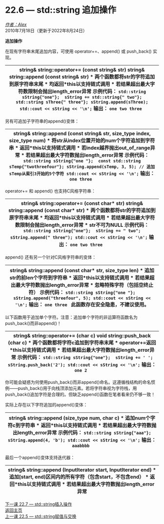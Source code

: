 22.6 — std::string 追加操作  
===============================================

[*作者：Alex*](https://www.learncpp.com/author/Alex/ "查看 Alex 的所有文章")  
2010年7月18日（更新于2022年8月24日）  

**追加操作**  

在现有字符串末尾追加内容，可使用 operator+=、append() 或 push_back() 实现。  

| **string\& string::operator\+\= (const string\& str)** **string\& string::append (const string\& str)** * 两个函数都将str的字符追加到原字符串末尾 * 均返回\*this以支持链式调用 * 若结果超出最大字符数限制会抛出length_error异常 示例代码：  ``` std::string sString{"one"};  sString += std::string{" two"};  std::string sThree{" three"}; sString.append(sThree);  std::cout << sString << '\n'; ```  输出：  ``` one two three  ``` |
| --- |  

另有可追加子字符串的append()变体：  

| **string\& string::append (const string\& str, size\_type index, size\_type num)** * 将str从index位置开始的num个字符追加到字符串 * 返回\*this以支持链式调用 * 若index越界抛出out_of_range异常 * 若结果超出最大字符数抛出length_error异常 示例代码：  ``` std::string sString{"one "};  const std::string sTemp{"twothreefour"}; sString.append(sTemp, 3, 5); // 追加sTemp从索引3开始的5个字符 std::cout << sString << '\n'; ```  输出：  ``` one three  ``` |
| --- |  

operator+= 和 append() 也支持C风格字符串：  

| **string\& string::operator\+\= (const char\* str)** **string\& string::append (const char\* str)** * 两个函数都将str的字符追加到原字符串末尾 * 均返回\*this以支持链式调用 * 若结果超出最大字符数限制会抛出length_error异常 * str不可为NULL 示例代码：  ``` std::string sString{"one"};  sString += " two"; sString.append(" three"); std::cout << sString << '\n'; ```  输出：  ``` one two three  ``` |
| --- |  

append() 还有另一个针对C风格字符串的变体：  

| **string\& string::append (const char\* str, size\_type len)** * 追加str的前len个字符到字符串 * 返回\*this以支持链式调用 * 若结果超出最大字符数抛出length_error异常 * 忽略特殊字符（包括空终止符） 示例代码：  ``` std::string sString{"one "};  sString.append("threefour", 5); std::cout << sString << '\n'; ```  输出：  ``` one three  ```  此函数存在安全隐患，不建议使用。 |
| --- |  

以下函数用于追加单个字符。注意：追加单个字符的非运算符函数名为push_back()而非append()！  

| **string\& string::operator\+\= (char c)** **void string::push\_back (char c)** * 两个函数都将字符c追加到字符串末尾 * operator+=返回\*this以支持链式调用 * 若结果超出最大字符数抛出length_error异常 示例代码：  ``` std::string sString{"one"};  sString += ' '; sString.push_back('2'); std::cout << sString << '\n'; ```  输出：  ``` one 2  ``` |
| --- |  

你可能会疑惑为何使用push_back()而非append()命名。这遵循栈结构的命名惯例——push_back()用于向栈顶添加元素。若将字符串视为字符栈，用push_back()追加字符是合理的。但缺乏append()函数在笔者看来仍不够一致！  

实际上存在以下字符追加的append()变体：  

| **string\& string::append (size\_type num, char c)** * 追加num个字符c到字符串 * 返回\*this以支持链式调用 * 若结果超出最大字符数抛出length_error异常 示例代码：  ``` std::string sString{"aaa"};  sString.append(4, 'b'); std::cout << sString << '\n'; ```  输出：  ``` aaabbbb  ``` |
| --- |  

最后一个append()变体支持迭代器：  

| **string\& string::append (InputIterator start, InputIterator end)** * 追加[start, end)区间内的所有字符（包含start，不包含end） * 返回\*this以支持链式调用 * 若结果超出最大字符数抛出length_error异常 |
| --- |  

[下一课 22.7 — std::string插入操作](Appendix-D/lesson22.7-stdstring-inserting.md)  
[返回主页](/)  
[上一课 22.5 — std::string赋值与交换](Appendix-D/lesson22.5-stdstring-assignment-and-swapping.md)